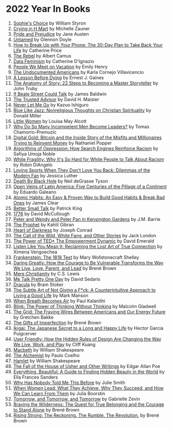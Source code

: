 # 2022 Year In Books

1. [Sophie's Choice](https://www.barnesandnoble.com/w/sophies-choice-william-styron/1100407919?ean=9780679736370) by William Styron
1. [Crying in H Mart]() by Michelle Zauner
1. [Pride and Prejudice]() by Jane Austen
1. [Untamed]() by Glennon Doyle
1. [How to Break Up with Your Phone: The 30-Day Plan to Take Back Your Life]() by Catherine Price
1. [The Rebel]() by Albert Camus
1. [Data Feminism]() by Catherine D'Ignazio
1. [People We Meet on Vacation]() by Emily Henry
1. [The Undocumented Americans]() by Karla Cornejo Villavicencio
1. [A Lesson Before Dying]() by Ernest J. Gaines
1. [The Anatomy of Story: 22 Steps to Becoming a Master Storyteller]() by John Truby
1. [If Beale Street Could Talk]() by James Baldwin
1. [The Trusted Advisor]() by David H. Maister
1. [Never Let Me Go]() by Kazuo Ishiguro
1. [Blue Like Jazz: Nonreligious Thoughts on Christian Spirituality]() by Donald Miller
1. [Little Women]() by Louisa May Alcott
1. [Why Do So Many Incompetent Men Become Leaders?]() by Tomas Chamorro-Premuzic
1. [Digital Gold: Bitcoin and the Inside Story of the Misfits and Millionaires Trying to Reinvent Money]() by Nathaniel Popper
1. [Algorithms of Oppression: How Search Engines Reinforce Racism]() by Safiya Umoja Noble
1. [White Fragility: Why It's So Hard for White People to Talk About Racism]() by Robin DiAngelo
1. [Loving Sports When They Don't Love You Back: Dilemmas of the Modern Fan]() by Jessica Luther
1. [Death By Black Hole]() by Neil deGrasse Tyson
1. [Open Veins of Latin America: Five Centuries of the Pillage of a Continent]() by Eduardo Galeano
1. [Atomic Habits: An Easy & Proven Way to Build Good Habits & Break Bad Ones]() by James Clear
1. [Better Small Talk]() by Patrick King
1. [1776]() by David McCullough
1. [Peter and Wendy and Peter Pan in Kensington Gardens]() by J.M. Barrie
1. [The Prophet]() by Kahlil Gibran
1. [Heart of Darkness]() by Joseph Conrad
1. [The Call of the Wild, White Fang, and Other Stories]() by Jack London
1. [The Power of TED* The Empowerment Dynamic]() by David Emerald
1. [Listen Like You Mean It: Reclaiming the Lost Art of True Connection]() by Ximena Vengoechea
1. [Frankenstein: The 1818 Text]() by Mary Wollstonecraft Shelley
1. [Daring Greatly: How the Courage to Be Vulnerable Transforms the Way We Live, Love, Parent, and Lead]() by Brené Brown
1. [Mere Christianity]() by C.S. Lewis
1. [Me Talk Pretty One Day]() by David Sedaris
1. [Dracula]() by Bram Stoker
1. [The Subtle Art of Not Giving a F*ck: A Counterintuitive Approach to Living a Good Life]() by Mark Manson
1. [When Breath Becomes Air]() by Paul Kalanithi
1. [Blink: The Power of Thinking Without Thinking]() by Malcolm Gladwell
1. [The Grid: The Fraying Wires Between Americans and Our Energy Future]() by Gretchen Bakke
1. [The Gifts of Imperfection]() by Brené Brown
1. [Ikigai: The Japanese Secret to a Long and Happy Life]() by Hector Garcia Puigcerver
1. [User Friendly: How the Hidden Rules of Design Are Changing the Way We Live, Work, and Play]() by Cliff Kuang
1. [Macbeth]() by William Shakespeare
1. [The Alchemist]() by Paulo Coelho
1. [Hamlet]() by William Shakespeare
1. [The Fall of the House of Usher and Other Writings]() by Edgar Allan Poe
1. [Everything, Beautiful: A Guide to Finding Hidden Beauty in the World]() by Ella Frances Sanders
1. [Why Has Nobody Told Me This Before]() by Julie Smith
1. [When Women Lead: What They Achieve, Why They Succeed, and How We Can Learn From Them]() by Julia Boorstin
1. [Tomorrow, and Tomorrow, and Tomorrow]() by Gabrielle Zevin
1. [Braving the Wilderness: The Quest for True Belonging and the Courage to Stand Alone]() by Brené Brown
1. [Rising Strong: The Reckoning. The Rumble. The Revolution.]() by Brené Brown
